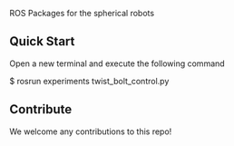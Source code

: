 ROS Packages for the spherical robots

## Quick Start
Open a new terminal and execute the following command

  $ rosrun experiments twist_bolt_control.py
  
## Contribute
We welcome any contributions to this repo!
